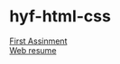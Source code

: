 # hyf-html-css
<a href="https://amirno1.github.io/hyf-html-css/week0/">First Assinment</a><br>
<a href="https://amirno1.github.io/hyf-html-css/week1/">Web resume</a>
